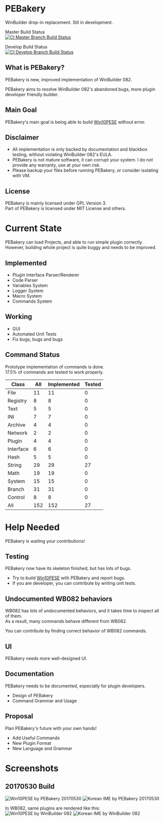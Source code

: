 # PEBakery
WinBuilder drop-in replacement. Stil in development.

Master Build Status  
[![CI Master Branch Build Status](https://ci.appveyor.com/api/projects/status/j3p0v26j7nky0bvu/branch/master?svg=true)](https://ci.appveyor.com/project/ied206/pebakery/branch/master)

Develop Build Status  
[![CI Develop Branch Build Status](https://ci.appveyor.com/api/projects/status/j3p0v26j7nky0bvu/branch/develop?svg=true)](https://ci.appveyor.com/project/ied206/pebakery/branch/develop)
 
## What is PEBakery?
PEBakery is new, improved implementation of WinBuilder 082.

PEBakery aims to resolve WinBuilder 082's abandoned bugs, more plugin developer friendly builder.

## Main Goal
PEBakery's main goal is being able to build [Win10PESE](http://win10se.cwcodes.net/) without error.

## Disclaimer
- All implementation is only backed by documentation and blackbox testing, without violating WinBuilder 082's EULA.
- PEBakery is not mature software, it can corrupt your system. I do not provide any warranty, use at your own risk.
- Please backup your files before running PEBakery, or consider isolating with VM.

## License
PEBakery is mainly licensed under GPL Version 3.  
Part of PEBakery is licensed under MIT License and others.


# Current State
PEBakery can load Projects, and able to run simple plugin correctly.  
However, building whole project is quite buggy and needs to be improved.

## Implemented
- Plugin Interface Parser/Renderer
- Code Parser
- Variables System
- Logger System
- Macro System
- Commands System

## Working
- GUI
- Automated Unit Tests
- Fix bugs, bugs and bugs

## Command Status
Prototype implementation of commands is done.  
17.5% of commands are tested to work properly.

|   Class   | All | Implemented | Tested |
|-----------|-----|-------------|--------|
| File      | 11  | 11          | 0      |
| Registry  | 8   | 8           | 0      |
| Text      | 5   | 5           | 0      |
| INI       | 7   | 7           | 0      |
| Archive   | 4   | 4           | 0      |
| Network   | 2   | 2           | 0      |
| Plugin    | 4   | 4           | 0      |
| Interface | 6   | 6           | 0      |
| Hash      | 5   | 5           | 0      |
| String    | 29  | 29          | 27     |
| Math      | 19  | 19          | 0      |
| System    | 15  | 15          | 0      |
| Branch    | 31  | 31          | 0      |
| Control   | 8   | 8           | 0      |
| All       | 152 | 152         | 27     |


# Help Needed
PEBakery is waiting your contributions!

## Testing
PEBakery now have its skeleton finished, but has lots of bugs.  
- Try to build [Win10PESE](http://win10se.cwcodes.net/) with PEBakery and report bugs.
- If you are developer, you can contribute by writing unit tests.

## Undocumented WB082 behaviors
WB082 has lots of undocumented behaviors, and it takes time to inspect all of them.  
As a result, many commands behave different from WB082.

You can contribute by finding correct behavior of WB082 commands.

## UI
PEBakery needs more well-designed UI.

## Documentation
PEBakery needs to be documented, especially for plugin developers.
- Design of PEBakery
- Command Grammar and Usage

## Proposal
Plan PEBakery's future with your own hands!
- Add Useful Commands
- New Plugin Format
- New Language and Grammar


# Screenshots
## 20170530 Build
![Win10PESE by PEBakery 20170530](https://raw.githubusercontent.com/ied206/PEBakery/master/Image/PEBakery.png)
![Korean IME by PEBakery 20170530](https://raw.githubusercontent.com/ied206/PEBakery/master/Image/PEBakery-Korean_IME.png)

In WB082, same plugins are rendered like this:  
![Win10PESE by WinBuilder 082](https://raw.githubusercontent.com/ied206/PEBakery/master/Image/WB082.png)
![Korean IME by WinBuilder 082](https://raw.githubusercontent.com/ied206/PEBakery/master/Image/WB082-Korean_IME.png)

